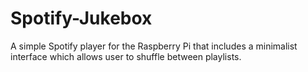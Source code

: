# Spotify-Jukebox
A simple Spotify player for the Raspberry Pi that includes a minimalist interface which allows user to shuffle between playlists.
